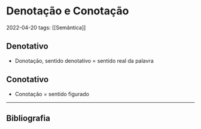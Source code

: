 # Denotação e Conotação
2022-04-20
tags: [[Semântica]]

## Denotativo
* Donotação, sentido denotativo = sentido real da palavra

## Conotativo
* Conotação = sentido figurado

-----------------------------------------------
## Bibliografia